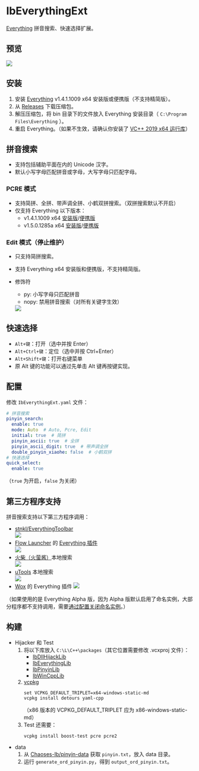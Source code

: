 ﻿# IbEverythingExt
[Everything](https://www.voidtools.com/) 拼音搜索、快速选择扩展。 

## 预览
![](docs/preview.png)

## 安装
1. 安装 [Everything](https://www.voidtools.com/zh-cn/downloads/) v1.4.1.1009 x64 安装版或便携版（不支持精简版）。
1. 从 [Releases](../../releases) 下载压缩包。
1. 解压压缩包，将 bin 目录下的文件放入 Everything 安装目录（ `C:\Program Files\Everything` ）。
1. 重启 Everything。（如果不生效，请确认你安装了 [VC++ 2019 x64 运行库](https://support.microsoft.com/topic/the-latest-supported-visual-c-downloads-2647da03-1eea-4433-9aff-95f26a218cc0)）

## 拼音搜索
* 支持包括辅助平面在内的 Unicode 汉字。
* 默认小写字母匹配拼音或字母，大写字母只匹配字母。

### PCRE 模式
* 支持简拼、全拼、带声调全拼、小鹤双拼搜索。（双拼搜索默认不开启）
* 仅支持 Everything 以下版本：
  * v1.4.1.1009 x64 [安装版](https://www.voidtools.com/Everything-1.4.1.1009.x64-Setup.exe)/[便携版](https://www.voidtools.com/Everything-1.4.1.1009.x64.zip)
  * v1.5.0.1285a x64 [安装版](http://www.voidtools.com/Everything-1.5.0.1285a.x64-Setup.exe)/[便携版](http://www.voidtools.com/Everything-1.5.0.1285a.x64.zip)

### Edit 模式（停止维护）
* 只支持简拼搜索。
* 支持 Everything x64 安装版和便携版，不支持精简版。
* 修饰符
    * py: 小写字母只匹配拼音
    * nopy: 禁用拼音搜索（对所有关键字生效）

  <img src="docs/search.png" style="max-height: 500px;"/>

## 快速选择
* `Alt+键`：打开（选中并按 Enter）
* `Alt+Ctrl+键`：定位（选中并按 Ctrl+Enter）
* `Alt+Shift+键`：打开右键菜单
* 原 Alt 键的功能可以通过先单击 Alt 键再按键实现。

## 配置
修改 `IbEverythingExt.yaml` 文件：
```yaml
# 拼音搜索
pinyin_search:
  enable: true
  mode: Auto  # Auto, Pcre, Edit
  initial: true  # 简拼
  pinyin_ascii: true  # 全拼
  pinyin_ascii_digit: true  # 带声调全拼
  double_pinyin_xiaohe: false  # 小鹤双拼
# 快速选择
quick_select:
  enable: true
```
（`true` 为开启，`false` 为关闭）

## 第三方程序支持
拼音搜索支持以下第三方程序调用：

* [stnkl/EverythingToolbar](https://github.com/stnkl/EverythingToolbar)  
  <img src="docs/EverythingToolbar.png" style="max-height: 400px;"/>
* [Flow Launcher](https://github.com/Flow-Launcher/Flow.Launcher) 的 [Everything 插件](https://github.com/Flow-Launcher/Flow.Launcher.Plugin.Everything)  
  <img src="docs/FlowLauncher.png"/>
* [火柴（火萤酱）](https://www.huochaipro.com/)本地搜索  
  <img src="docs/HuoChat.png"/>
* [uTools](https://u.tools) 本地搜索  
  <img src="docs/uTools.png" style="max-height: 400px;"/>
* [Wox](https://github.com/Wox-launcher/Wox) 的 Everything 插件 
  <img src="docs/Wox.png"/>

（如果使用的是 Everything Alpha 版，因为 Alpha 版默认启用了命名实例，大部分程序都不支持调用，需要[通过配置关闭命名实例](../../issues/5)。）

## 构建
* Hijacker 和 Test
    1. 将以下库放入 `C:\L\C++\packages`（其它位置需要修改 .vcxproj 文件）：
        * [IbDllHijackLib](https://github.com/Chaoses-Ib/IbDllHijackLib/tree/master/DllHijackLib/IbDllHijackLib)
        * [IbEverythingLib](https://github.com/Chaoses-Ib/IbEverythingLib/tree/master/Cpp/IbEverythingLib)
        * [IbPinyinLib](https://github.com/Chaoses-Ib/IbPinyinLib)
        * [IbWinCppLib](https://github.com/Chaoses-Ib/IbWinCppLib/tree/master/WinCppLib/IbWinCppLib)
    1. [vcpkg](https://github.com/microsoft/vcpkg)
        ```
        set VCPKG_DEFAULT_TRIPLET=x64-windows-static-md
        vcpkg install detours yaml-cpp
        ```
        （x86 版本的 VCPKG_DEFAULT_TRIPLET 应为  x86-windows-static-md）
    1. Test 还需要：
        ```
        vcpkg install boost-test pcre pcre2
        ```
* data
    1. 从 [Chaoses-Ib/pinyin-data](https://github.com/Chaoses-Ib/pinyin-data) 获取 `pinyin.txt`，放入 data 目录。
    1. 运行 `generate_ord_pinyin.py`，得到 `output_ord_pinyin.txt`。